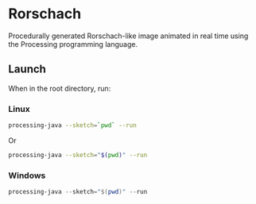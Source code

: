# Rorschach

Procedurally generated Rorschach-like image animated in real time using the Processing programming language.

## Launch

When in the root directory, run:

### Linux

```bash
processing-java --sketch=`pwd` --run
```

Or

```bash
processing-java --sketch="$(pwd)" --run
```

### Windows

```powershell
processing-java --sketch="$(pwd)" --run
```
